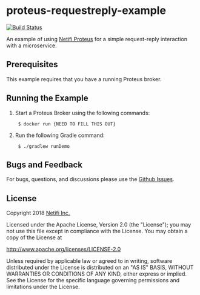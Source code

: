 # proteus-requestreply-example
[![Build Status](https://travis-ci.org/gregwhitaker/proteus-requestreply-example.svg?branch=master)](https://travis-ci.org/gregwhitaker/proteus-requestreply-example)

An example of using [Netifi Proteus](https://www.netifi.com) for a simple request-reply interaction with a microservice.

## Prerequisites
This example requires that you have a running Proteus broker.

## Running the Example
1. Start a Proteus Broker using the following commands:

        $ docker run {NEED TO FILL THIS OUT}

2. Run the following Gradle command:

        $ ./gradlew runDemo

## Bugs and Feedback
For bugs, questions, and discussions please use the [Github Issues](https://github.com/gregwhitaker/proteus-requestreply-example/issues).

## License
Copyright 2018 [Netifi Inc.](https://www.netifi.com)

Licensed under the Apache License, Version 2.0 (the "License");
you may not use this file except in compliance with the License.
You may obtain a copy of the License at

   http://www.apache.org/licenses/LICENSE-2.0

Unless required by applicable law or agreed to in writing, software
distributed under the License is distributed on an "AS IS" BASIS,
WITHOUT WARRANTIES OR CONDITIONS OF ANY KIND, either express or implied.
See the License for the specific language governing permissions and
limitations under the License.